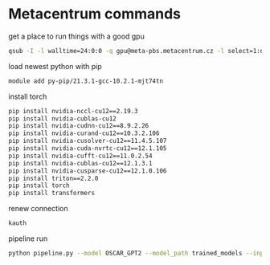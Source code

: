 
# Metacentrum commands


get a place to run things with a good gpu
```sh
qsub -I -l walltime=24:0:0 -q gpu@meta-pbs.metacentrum.cz -l select=1:ncpus=1:ngpus=1:mem=45gb:scratch_local=100gb:gpu_cap=cuda86:cl_galdor=True:brno=True 
```

load newest python with pip
```sh
module add py-pip/21.3.1-gcc-10.2.1-mjt74tn
```

install torch
```sh
pip install nvidia-nccl-cu12==2.19.3
pip install nvidia-cublas-cu12
pip install nvidia-cudnn-cu12==8.9.2.26
pip install nvidia-curand-cu12==10.3.2.106
pip install nvidia-cusolver-cu12==11.4.5.107
pip install nvidia-cuda-nvrtc-cu12==12.1.105
pip install nvidia-cufft-cu12==11.0.2.54
pip install nvidia-cublas-cu12==12.1.3.1
pip install nvidia-cusparse-cu12==12.1.0.106
pip install triton==2.2.0
pip install torch
pip install transformers
```

renew connection
```sh
kauth
```




pipeline run
```sh
python pipeline.py --model OSCAR_GPT2 --model_path trained_models --input_section x --dataset_type 5 --from_dict False --test_set_size 10 --dataset_path ./ --epoch 0 --generation_method whole --out_per_gerenation 10 --nshot 10 --rhymer 3 --postprocess_stopwords False --results_path results_dicts --outsource_rhyme_schemes True
```




